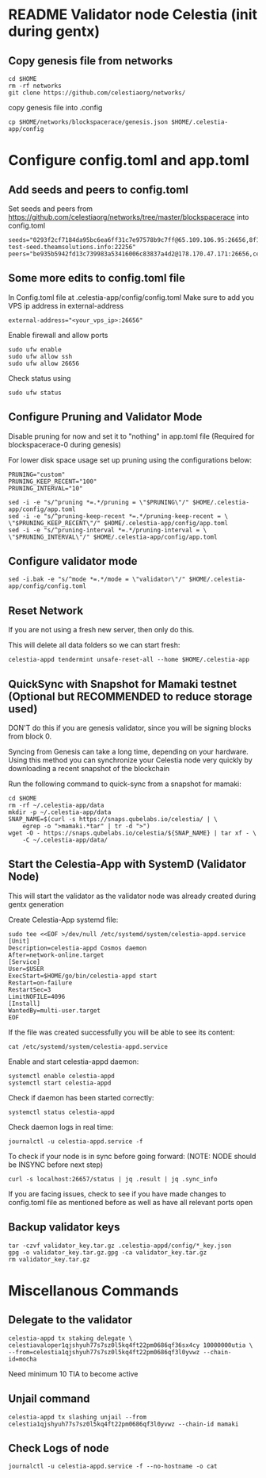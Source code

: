 # README Validator node Celestia (init during gentx)

## Copy genesis file from networks

```
cd $HOME
rm -rf networks
git clone https://github.com/celestiaorg/networks/
```

copy genesis file into .config

```
cp $HOME/networks/blockspacerace/genesis.json $HOME/.celestia-app/config
```

# Configure config.toml and app.toml

## Add seeds and peers to config.toml

Set seeds and peers from https://github.com/celestiaorg/networks/tree/master/blockspacerace into config.toml

```
seeds="0293f2cf7184da95bc6ea6ff31c7e97578b9c7ff@65.109.106.95:26656,8f14ec71e1d712c912c27485a169c2519628cfb6@celest-test-seed.theamsolutions.info:22256"
peers="be935b5942fd13c739983a53416006c83837a4d2@178.170.47.171:26656,cea09c9ac235a143d4b6a9d1ba5df6902b2bc2bd@95.214.54.28:20656,5c9cfba00df2aaa9f9fe26952e4bf912e3f1e8ee@195.3.221.5:26656"
```

## Some more edits to config.toml file

In Config.toml file at .celestia-app/config/config.toml
Make sure to add you VPS ip address in external-address

```
external-address="<your_vps_ip>:26656"
```

Enable firewall and allow ports

```
sudo ufw enable
sudo ufw allow ssh
sudo ufw allow 26656
```

Check status using
```
sudo ufw status
```

## Configure Pruning and Validator Mode

Disable pruning for now and set it to "nothing" in app.toml file (Required for blockspacerace-0 during genesis)

For lower disk space usage set up pruning using the configurations below:

```
PRUNING="custom"
PRUNING_KEEP_RECENT="100"
PRUNING_INTERVAL="10"

sed -i -e "s/^pruning *=.*/pruning = \"$PRUNING\"/" $HOME/.celestia-app/config/app.toml
sed -i -e "s/^pruning-keep-recent *=.*/pruning-keep-recent = \
\"$PRUNING_KEEP_RECENT\"/" $HOME/.celestia-app/config/app.toml
sed -i -e "s/^pruning-interval *=.*/pruning-interval = \
\"$PRUNING_INTERVAL\"/" $HOME/.celestia-app/config/app.toml

```

## Configure validator mode

```
sed -i.bak -e "s/^mode *=.*/mode = \"validator\"/" $HOME/.celestia-app/config/config.toml

```

## Reset Network
If you are not using a fresh new server, then only do this.

This will delete all data folders so we can start fresh:

```
celestia-appd tendermint unsafe-reset-all --home $HOME/.celestia-app

```

## QuickSync with Snapshot for Mamaki testnet (Optional but RECOMMENDED to reduce storage used)
DON'T do this if you are genesis validator, since you will be signing blocks from block 0.

Syncing from Genesis can take a long time, depending on your hardware. Using this method you can synchronize your Celestia node very quickly by downloading a recent snapshot of the blockchain

Run the following command to quick-sync from a snapshot for mamaki:

```
cd $HOME
rm -rf ~/.celestia-app/data
mkdir -p ~/.celestia-app/data
SNAP_NAME=$(curl -s https://snaps.qubelabs.io/celestia/ | \
    egrep -o ">mamaki.*tar" | tr -d ">")
wget -O - https://snaps.qubelabs.io/celestia/${SNAP_NAME} | tar xf - \
    -C ~/.celestia-app/data/

```

## Start the Celestia-App with SystemD (Validator Node)

This will start the validator as the validator node was already created during gentx generation

Create Celestia-App systemd file:

```
sudo tee <<EOF >/dev/null /etc/systemd/system/celestia-appd.service
[Unit]
Description=celestia-appd Cosmos daemon
After=network-online.target
[Service]
User=$USER
ExecStart=$HOME/go/bin/celestia-appd start
Restart=on-failure
RestartSec=3
LimitNOFILE=4096
[Install]
WantedBy=multi-user.target
EOF
```
If the file was created successfully you will be able to see its content:

```
cat /etc/systemd/system/celestia-appd.service
```

Enable and start celestia-appd daemon:

```
systemctl enable celestia-appd
systemctl start celestia-appd
```

Check if daemon has been started correctly:

```
systemctl status celestia-appd
```

Check daemon logs in real time:

```
journalctl -u celestia-appd.service -f

```

To check if your node is in sync before going forward: (NOTE: NODE should be INSYNC before next step)

```
curl -s localhost:26657/status | jq .result | jq .sync_info

```

If you are facing issues, check to see if you have made changes to config.toml file as mentioned before as well as have all relevant ports open

## Backup validator keys

```
tar -czvf validator_key.tar.gz .celestia-appd/config/*_key.json 
gpg -o validator_key.tar.gz.gpg -ca validator_key.tar.gz
rm validator_key.tar.gz
```


# Miscellanous Commands

## Delegate to the validator

```
celestia-appd tx staking delegate \
celestiavaloper1qjshyuh77s7sz0l5kq4ft22pm0686qf36sx4cy 10000000utia \
--from=celestia1qjshyuh77s7sz0l5kq4ft22pm0686qf3l0yvwz --chain-id=mocha
```

Need minimum 10 TIA to become active

## Unjail command

```
celestia-appd tx slashing unjail --from celestia1qjshyuh77s7sz0l5kq4ft22pm0686qf3l0yvwz --chain-id mamaki

```

## Check Logs of node

```
journalctl -u celestia-appd.service -f --no-hostname -o cat
```
